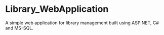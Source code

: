 # Library_WebApplication
A simple web application for library management built using ASP.NET, C# and MS-SQL.
